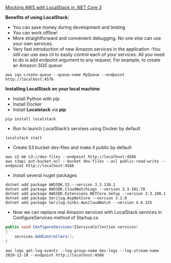 [Mocking AWS with LocalStack in .NET Core 3](https://shtanko-michael.medium.com/mocking-aws-with-localstack-in-net-core-3-ef32ae888706)

**Benefits of using LocalStack:**
- You can save money during development and testing
- You can work offline!
- More straightforward and convenient debugging. No one else can use your own services.
- Very fast introduction of new Amazon services in the application
-You still can use aws cli to easily control each of your services.
All you need to do is add endpoint argument to any request.
For example, to create an Amazon SQS queue:

```
aws sqs create-queue --queue-name MyQueue --endpoint http://localhost:4576
```

**Installing LocalStack on your local machine**
- Install Python with pip
- Install Docker
- Install **Localstack** via **pip**

```
pip install localstack
```
- Run to launch LocalStack’s servises using Docker by default

```
localstack start
```

- Create S3 bucket dev-files and make it public by default

```
aws s3 mb s3://dev-files --endpoint http://localhost:4566
aws s3api put-bucket-acl --bucket dev-files --acl public-read-write --endpoint http://localhost:4566
```

- Install several nuget packages

```
dotnet add package AWSSDK.S3 --version 3.3.110.1
dotnet add package AWSSDK.CloudWatchLogs --version 3.3.101.78
dotnet add package AWSSDK.Extensions.NETCore.Setup --version 3.3.100.1
dotnet add package Serilog.AspNetCore --version 3.2.0
dotnet add package Serilog.Sinks.AwsCloudWatch --version 4.0.155
```

- Now we can replace real Amazon services with LocalStack services in ConfigureServices method of Startup.cs

```c#
public void ConfigureServices(IServiceCollection services)
{
    services.AddControllers();
}
```

```
aws logs get-log-events --log-group-name dev-logs --log-stream-name 2020-12-10 --endpoint http://localhost:4566
```